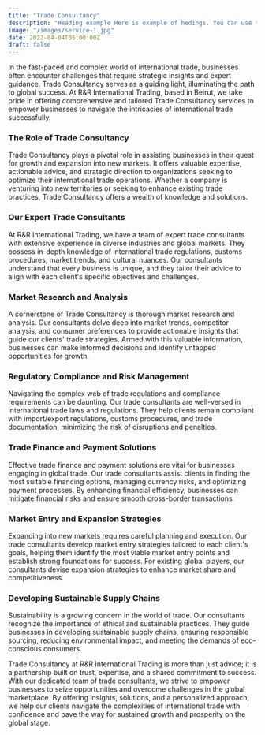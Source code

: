 ```yaml
---
title: "Trade Consultancy"
description: "Heading example Here is example of hedings. You can use this heading by following markdownify rules."
image: "/images/service-1.jpg"
date: 2022-04-04T05:00:00Z
draft: false
---
```

In the fast-paced and complex world of international trade, businesses often encounter challenges that require strategic insights and expert guidance. Trade Consultancy serves as a guiding light, illuminating the path to global success. At R&R International Trading, based in Beirut, we take pride in offering comprehensive and tailored Trade Consultancy services to empower businesses to navigate the intricacies of international trade successfully.

### The Role of Trade Consultancy

Trade Consultancy plays a pivotal role in assisting businesses in their quest for growth and expansion into new markets. It offers valuable expertise, actionable advice, and strategic direction to organizations seeking to optimize their international trade operations. Whether a company is venturing into new territories or seeking to enhance existing trade practices, Trade Consultancy offers a wealth of knowledge and solutions.

### Our Expert Trade Consultants

At R&R International Trading, we have a team of expert trade consultants with extensive experience in diverse industries and global markets. They possess in-depth knowledge of international trade regulations, customs procedures, market trends, and cultural nuances. Our consultants understand that every business is unique, and they tailor their advice to align with each client's specific objectives and challenges.

### Market Research and Analysis

A cornerstone of Trade Consultancy is thorough market research and analysis. Our consultants delve deep into market trends, competitor analysis, and consumer preferences to provide actionable insights that guide our clients' trade strategies. Armed with this valuable information, businesses can make informed decisions and identify untapped opportunities for growth.

### Regulatory Compliance and Risk Management

Navigating the complex web of trade regulations and compliance requirements can be daunting. Our trade consultants are well-versed in international trade laws and regulations. They help clients remain compliant with import/export regulations, customs procedures, and trade documentation, minimizing the risk of disruptions and penalties.

### Trade Finance and Payment Solutions

Effective trade finance and payment solutions are vital for businesses engaging in global trade. Our trade consultants assist clients in finding the most suitable financing options, managing currency risks, and optimizing payment processes. By enhancing financial efficiency, businesses can mitigate financial risks and ensure smooth cross-border transactions.

### Market Entry and Expansion Strategies

Expanding into new markets requires careful planning and execution. Our trade consultants develop market entry strategies tailored to each client's goals, helping them identify the most viable market entry points and establish strong foundations for success. For existing global players, our consultants devise expansion strategies to enhance market share and competitiveness.

### Developing Sustainable Supply Chains

Sustainability is a growing concern in the world of trade. Our consultants recognize the importance of ethical and sustainable practices. They guide businesses in developing sustainable supply chains, ensuring responsible sourcing, reducing environmental impact, and meeting the demands of eco-conscious consumers.

Trade Consultancy at R&R International Trading is more than just advice; it is a partnership built on trust, expertise, and a shared commitment to success. With our dedicated team of trade consultants, we strive to empower businesses to seize opportunities and overcome challenges in the global marketplace. By offering insights, solutions, and a personalized approach, we help our clients navigate the complexities of international trade with confidence and pave the way for sustained growth and prosperity on the global stage.